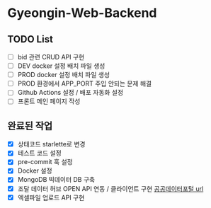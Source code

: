 # Gyeongin-Web-Backend

## TODO List

- [ ] bid 관련 CRUD API 구현
- [ ] DEV docker 설정 배치 파일 생성
- [ ] PROD docker 설정 배치 파일 생성
- [ ] PROD 환경에서 APP_PORT 주입 안되는 문제 해결
- [ ] Github Actions 설정 / 배포 자동화 설정
- [ ] 프론트 메인 페이지 작성

## 완료된 작업

- [x] 상태코드 starlette로 변경
- [x] 테스트 코드 설정
- [x] pre-commit 훅 설정
- [x] Docker 설정
- [x] MongoDB 빅데이터 DB 구축
- [x] 조달 데이터 허브 OPEN API 연동 / 클라이언트 구현 [공공데이터포털 url](https://www.data.go.kr/data/15058815/openapi.do#tab_layer_detail_function)
- [x] 엑셀파일 업로드 API 구현
